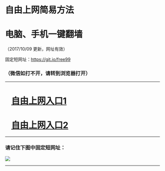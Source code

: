 ﻿# 自由上网简易方法

# 电脑、手机一键翻墙

（2017/10/09 更新，网址有效）

固定短网址：https://git.io/free99

### （微信如打不开，请转到浏览器打开）


***





# &nbsp;&nbsp; <a href="http://ft2741327032.fwq-tz-1001.info/fwqtz01.html?t=100900111009 " target="_blank">自由上网入口1</a>
# &nbsp;&nbsp; <a href="http://ft2760223411.fwq-tz-1002.info/fwqtz02.html?t=100900131917 " target="_blank">自由上网入口2</a>
***

### 请记住下图中固定短网址：

<img src="https://s3-us-west-2.amazonaws.com/fwq-1001/yjfq-20170905okok.png" /> 


***


